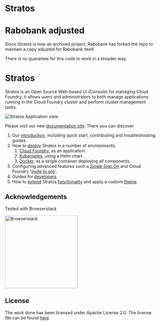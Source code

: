 # Stratos

# Rabobank adjusted
Since Stratos is now an archived project, Rabobank has forked the repo to maintain a copy adjusted for Rabobank itself.

There is no guarantee for this code to work in a broader way. 

[//]: # ()
[//]: # (<a href="https://travis-ci.com/cloudfoundry/stratos/branches"><img src="https://travis-ci.com/cloudfoundry/stratos.svg?branch=master"></a>&nbsp;<a style="padding-left: 4px" href="https://codeclimate.com/github/cloudfoundry/stratos/maintainability"><img src="https://api.codeclimate.com/v1/badges/61af8b605f385e894632/maintainability" /></a>)

[//]: # (<a href="https://goreportcard.com/report/github.com/cloudfoundry/stratos"><img src="https://goreportcard.com/badge/github.com/cloudfoundry-incubator/stratos"/></a>)

[//]: # (<a href="https://codecov.io/gh/cloudfoundry/stratos/branch/master"><img src="https://codecov.io/gh/cloudfoundry/stratos/branch/master/graph/badge.svg"/></a>)

[//]: # ([![GitHub release]&#40;https://img.shields.io/github/release/cloudfoundry/stratos.svg&#41;]&#40;https://github.com/cloudfoundry/stratos/releases/latest&#41;)

[//]: # ([![License]&#40;https://img.shields.io/badge/License-Apache%202.0-blue.svg&#41;]&#40;https://github.com/cloudfoundry/stratos/blob/master/LICENSE&#41;)

[//]: # ([![slack.cloudfoundry.org]&#40;https://slack.cloudfoundry.org/badge.svg&#41;]&#40;https://cloudfoundry.slack.com/messages/C80EP4Y57/&#41;)

# Stratos

Stratos is an Open Source Web-based UI (Console) for managing Cloud Foundry. It allows users and administrators to both manage applications running in the Cloud Foundry cluster and perform cluster management tasks.

![Stratos Application view](website/static/images/screenshots/app-summary.png)

Please visit our new [documentation site](https://stratos.app/). There you can discover

1. Our [introduction](https://stratos.app/docs/), including quick start, contributing and troubleshooting guides.
1. How to [deploy](https://stratos.app/docs/deploy/overview) Stratos in a number of environments.
    1. [Cloud Foundry](https://stratos.app/docs/deploy/cloud-foundry/cloud-foundry), as an application.
    1. [Kubernetes](https://stratos.app/docs/deploy/kubernetes), using a Helm chart.
    1. [Docker](https://stratos.app/docs/deploy/all-in-one), as a single container deploying all components.
1. Configuring advanced features such a [Single Sign On](https://stratos.app/docs/advanced/sso) and Cloud Foundry '[invite to org](https://stratos.app/docs/advanced/invite-user-guide)'.
1. Guides for [developers](https://stratos.app/docs/developer/introduction).
1. How to [extend](https://stratos.app/docs/extensions/introduction) Stratos [functionality](https://stratos.app/docs/extensions/frontend) and apply a custom [theme](https://stratos.app/docs/extensions/theming).


## Acknowledgements

Tested with Browserstack

<a href="https://www.browserstack.com"><img width="240px" src="website/static/images/Browserstack-logo.svg" alt="Browserstack"></a>

## License

The work done has been licensed under Apache License 2.0. The license file can be found [here](LICENSE).

